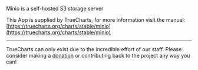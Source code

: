 Minio is a self-hosted S3 storage server

This App is supplied by TrueCharts, for more information visit the manual: [https://truecharts.org/charts/stable/minio](https://truecharts.org/charts/stable/minio)

---

TrueCharts can only exist due to the incredible effort of our staff.
Please consider making a [donation](https://truecharts.org/about/sponsor) or contributing back to the project any way you can!
